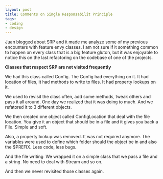```yaml
---
layout: post
title: Comments on Single Responsabilit Principle
tags:
- coding
- design
---
```


Juan [blogged](http://juanibiapina.com/articles/2013-11-01-single-responsibility-principle/) about SRP and it made me analyze some of my previous encounters with feature envy classes.
I am not sure if it something common to happen on every class that is a big feature gluton, but it was enjoyable to notice this on the last refactoring on the codebase of one of the projects.

**Classes that respect SRP are not visited frequently**

We had this class called Config.
The Config had everything on it.
It had location of files, it had methods to write to files.
It had property lookups on it.

We used to revisit the class often, add some methods, tweak others and pass it all around.
One day we realized that it was doing to much. And we refatored it to 3 different objects.

We then created one object called ConfigLocation that deal with the file location.
You give it an object that should be in a file and it gives you back a File.
Simple and soft.

Also, a property lookup was removed. It was not required anymore.
The variables were used to define which folder should the object be in and also the $PREFIX.
Less code, less bugs.

And the file writing: We wrapped it on a simple class that we pass a file and a string.
No need to deal with Stream and so on.

And then we never revisited those classes again.
